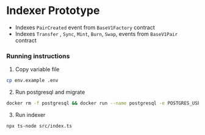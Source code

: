 # Indexer Prototype

- Indexes `PairCreated` event from `BaseV1Factory` contract
- Indexes `Transfer` , `Sync`, `Mint`, `Burn`, `Swap`, events from `BaseV1Pair` contract

### Running instructions

1. Copy variable file

```bash
cp env.example .env
```

2. Run postgresql and migrate

```bash
docker rm -f postgresql && docker run --name postgresql -e POSTGRES_USER=admin -e POSTGRES_PASSWORD=admin -e POSTGRES_DB=db -p 5432:5432 -d postgres && npx prisma migrate dev
```

3. Run indexer

```bash
npx ts-node src/index.ts
```
